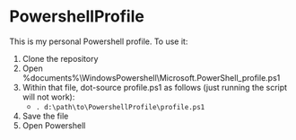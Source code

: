 # PowershellProfile
This is my personal Powershell profile. To use it:

1. Clone the repository
1. Open %documents%\WindowsPowershell\Microsoft.PowerShell_profile.ps1
1. Within that file, dot-source profile.ps1 as follows (just running the script will not work):
	* `. d:\path\to\PowershellProfile\profile.ps1`
1. Save the file
1. Open Powershell
